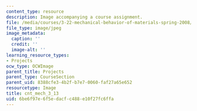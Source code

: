 ```yaml
---
content_type: resource
description: Image accompanying a course assignment.
file: /media/courses/3-22-mechanical-behavior-of-materials-spring-2008/6be6f97e6f5edacfc488e10f27fc6ffa_cnt_mech_3_13.jpg
file_type: image/jpeg
image_metadata:
  caption: ''
  credit: ''
  image-alt: ''
learning_resource_types:
- Projects
ocw_type: OCWImage
parent_title: Projects
parent_type: CourseSection
parent_uid: 8388cfe3-4b2f-b7e7-0060-faf27a65e652
resourcetype: Image
title: cnt_mech_3_13
uid: 6be6f97e-6f5e-dacf-c488-e10f27fc6ffa
---
```

